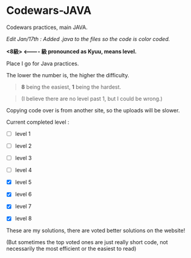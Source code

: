 # Codewars-JAVA
Codewars practices, main JAVA.

*Edit Jan/17th : Added .java to the files so the code is color coded.*

**<8級> <---- 級 pronounced as Kyuu, means level.**



Place I go for Java practices.

The lower the number is, the higher the difficulty. 

>**8** being the easiest, **1** being the hardest. 

>(I believe there are no level past 1, but I could be wrong.)

Copying code over is from another site, so the uploads will be slower. 


Current completed level :

- [ ] level 1
- [ ] level 2
- [ ] level 3
- [ ] level 4
- [X] level 5
- [X] level 6
- [X] level 7
- [X] level 8



These are my solutions, there are voted better solutions on the website!

(But sometimes the top voted ones are just really short code, not necessarily the most efficient or the easiest to read)
